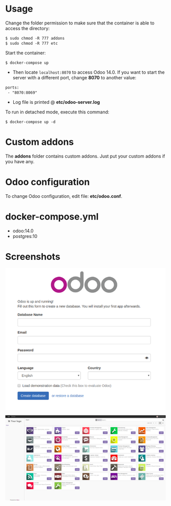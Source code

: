 # Usage

Change the folder permission to make sure that the container is able to access the directory:
```
$ sudo chmod -R 777 addons
$ sudo chmod -R 777 etc
```

Start the container:
```
$ docker-compose up
```

* Then locate `localhost:8070` to access Odoo 14.0. If you want to start the server with a different port, change **8070** to another value:

```
ports:
 - "8070:8069"
```

* Log file is printed @ **etc/odoo-server.log**

To run in detached mode, execute this command:

```
$ docker-compose up -d
```

# Custom addons

The **addons** folder contains custom addons. Just put your custom addons if you have any.

# Odoo configuration

To change Odoo configuration, edit file: **etc/odoo.conf**.

# docker-compose.yml

* odoo:14.0
* postgres:10

# Screenshots

![odoo-14-welcome-docker](screenshots/odoo-14-welcome-screenshot.png)

![odoo-14-apps-docker](screenshots/odoo-14-apps-screenshot.png)
